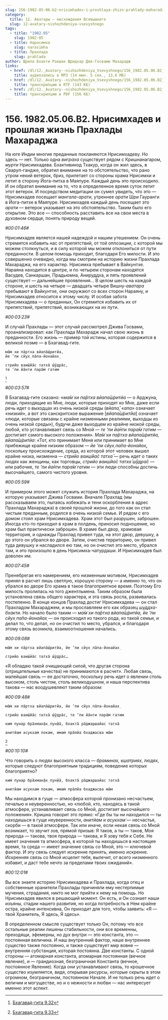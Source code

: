 ```yaml
---
slug: 156-1982-05-06-b2-nrisimhadev-i-proshlaya-zhizn-prahlady-maharadzha
category:
  title: 12. Аватары — нисхождения Всевышнего
  slug: 12-avatary-nishozhdeniya-vsevyshnego
tags:
  - title: "1982.05"
    slug: 1982-05
  - title: Нарасимха
    slug: narasimha
  - title: Прахлада
    slug: prahlada
author: Шрила Бхакти Ракшак Шридхар Дев-Госвами Махарадж
links:
  - href: /dl/12._Avatary--nishozhdeniya_Vsevyshnego/156_1982.05.06.B2_SridharMj_Nrisimhadev_i_proshlaja_zhizn_Prahlady_Maharadzha.mp3
    title: аудиозапись в MP3 (14 мин. 5 сек., 13,6 МБ)
  - href: /dl/12._Avatary--nishozhdeniya_Vsevyshnego/156_1982.05.06.B2_SridharMj_Nrisimhadev_i_proshlaja_zhizn_Prahlady_Maharadzha.rtf
    title: транскрипцию в RTF (143 КБ)
  - href: /dl/12._Avatary--nishozhdeniya_Vsevyshnego/156_1982.05.06.B2_SridharMj_Nrisimhadev_i_proshlaja_zhizn_Prahlady_Maharadzha.pdf
    title: транскрипцию в PDF (156 КБ)
---
```


# 156. 1982.05.06.B2. Нрисимхадев и прошлая жизнь Прахлады Махараджа

На юге Индии многие преданные покланяются Нрисимхадеву. Но здесь — нет. Только одна *виграха* существует рядом с Кришнанагаром, *мурти* Нрисимхадева. Бхактивинод Тхакур, когда он жил здесь, в Сваруп-гандже, обратил внимание на то обстоятельство, что рано утром некий ветерок, бриз, прилетает со стороны храма Нрисимхи и летит в сторону Йога-питха в Маяпуре. Каждый день это происходило. И он обратил внимание на то, что в определенное время суток летит этот ветерок. И посредством медитации он сумел увидеть, что это — Нрисимхадев посещает *мангала-арати*, утреннее *арати* Шри Гауранги в Йога-питхе в Маяпуре. Нрисимхадев каждый день посещает это *арати* — ветерок указывает на это обстоятельство. Таким было его открытие. Это все — способность расставить все на свои места в духовном сердце, понять природу вещей.

*#00:01:46#*

Нрисимхадев является нашей надеждой и нашим утешением. Он очень стремится избавить нас от препятствий, от той оппозиции, с которой мы можем столкнуться, и в силу которой мы можем отклониться от пути преданности. В целом помощь приходит, благодаря Его милости. И это совершенно очевидно, когда мы смотрим на историю жизни Прахлада Махараджа, на его характер. Нрисимха пребывает в Вайкунтхе. Нараяна находится в центре, и по четырем сторонам находятся Васудев, Санкаршан, Прадьюмна, Анируддха, и пять проявлений существует — дальнейшие проявления… В целом шесть на каждой стороне, и шесть на четыре — двадцать четыре Вишну-*аватара* пребывают в Вайкунтхе, они окружают со всех сторон Нараяну, и Нрисимхадев относится к этому числу. И особая забота Нрисимхадева — о преданных, Он стремится избавить их от препятствий, препятствий, возникающих на их пути.

*#00:03:23#*

И случай Прахлады — этот случай рассмотрел Джива Госвами, проанализировал: как Прахлада Махарадж начал свою жизнь в преданности. Его жизнь — пример той истины, которая содержится в великой поэме — в Бхагавад-гите.

    ма̄м̇ хи па̄ртха вйапа̄ш́ритйа,
    йе ’пи сйух̣ па̄па-йонайах̣

    стрийо ваиш́йа̄с татха̄ ш́ӯдра̄с,
    те ’пи йа̄нти пара̄м̇ гатим
[^_ftn1]

*#00:03:57#*

В Бхагавад-гите сказано: «*ма̄м̇ хи па̄ртха вйапа̄ш́ритйа* — о Арджуна, люди, приходящие ко Мне, люди, которые приходят ко Мне, даже если речь идет о выходцах из очень низкой среды (*вйапа̄,* «*апа*» означает «низкий», а вот это санскритское выражение [*вйапа̄ш́ритйа*] означает «люди, которые связаны с крайне низменными реалиями, выходцы из очень низкой среды»), будучи даже выходцем из крайне низкой среды, любой, кто устанавливает связь со Мной — *те ’пи йа̄нти пара̄м̇ гатим* — достигает самого высокого положения». *Ма̄м̇ хи па̄ртха вйапа̄ш́ритйа, вйапа̄ш́ритйа*: «Тот, кто принимает Меня или принимает во Мне прибежище крайне низким образом — *йе ’пи сйух̣ па̄па-йонайах̣*, поскольку происхождение, среда, из которой этот человек вышел крайне низка, низменна — *стрийо ваиш́йа̄с татха̄* — речь идет о таких людях как женщины, как торговцы, *стрийо ваиш́йа̄с татха̄ ш́ӯдра̄с* — или рабочие, *те ’пи йа̄нти пара̄м̇ гатим* — эти люди способны достичь высочайшего, самого чистого уровня.

*#00:05:59#*

И примером этого может служить история Прахлада Махараджа, на которую указывает Джива Госвами. Вначале Прахлад (мы рассказываем это, пытаясь избежать и тени оскорбления в адрес Прахлада Махараджа) в своей прошлой жизни, до того как он стал чистым преданным, родился в очень низкой семье. И рядом с его домом стоял храм Нрисимхадева. Храм этот был разрушен, заброшен. Иногда кто-то приходил в храм в полдень, приносил подношение, но храм был практически заброшен. В храме был двор, храмовая территория, и однажды Прахлад привел туда, на этот двор, девушку, а до этого он убрался во дворе. Затем, очистив территорию, он привел туда девушку и насладился ею там, но он очистил это место, убрался там, и это произошло в день Нрисимха-чатурдаши. И Нрисимхадев был доволен им.

*#00:07:45#*

Пренебрегая его намерением, его низменным мотивом, Нрисимхадев принял в расчет лишь светлую, хорошую сторону — а именно то, что он убрался во дворе Его храма в такое благоприятное время. Поэтому Его милость пролилась на того джентльмена. Таким образом была установлена связь общего характера, и эта связь росла, развивалась постепенно. В конце концов Прахлад достиг Нрисимхадева — он стал Прахладом Махараджем, и мы прославляем его как образец *шуддха-бхакти*. Но начало было таким — *ма̄м̇ хи па̄ртха вйапа̄ш́ритйа, йе ’пи сйух̣ па̄па-йонайах̣* — он происходил из такого рода, из такой семьи, и делал то, что делал, но он очистил то место, убрался, и благодаря этому связь возникла, взаимоотношения начались.

*#00:09:08#*

    ма̄м̇ хи па̄ртха вйапа̄ш́ритйа, йе ’пи сйух̣ па̄па-йонайах̣

    стрийо ваиш́йа̄с татха̄ ш́ӯдра̄с…

«Я обладаю такой очищающей силой, что другая сторона (отрицательные качества) не принимаются в расчет». Любая связь, малейшая связь — ее достаточно, поскольку речь идет о явлении столь высоком, столь чистом, столь великодушном, и наша перспектива такова — нас воодушевляют таким образом:

*#00:09:48#*

    ма̄м̇ хи па̄ртха вйапа̄ш́ритйа, йе ’пи сйух̣ па̄па-йонайах̣

    стрийо ваиш́йа̄с татха̄ ш́ӯдра̄с, те ’пи йа̄нти пара̄м̇ гатим

    ким̇ пунар бра̄хман̣а̄х̣ пун̣йа̄, бхакта̄ ра̄джаршайас татха̄

    анитйам асукхам̇ локам, имам̇ пра̄пйа бхаджасва ма̄м
[^_ftn2]

*#00:10:10#*

Что говорить о людях высокого класса — *браминах, кшатриях*, людях, которые следуют благоприятным традициям, поведение которых благоприятно?

    ким̇ пунар бра̄хман̣а̄х̣ пун̣йа̄, бхакта̄ ра̄джаршайас татха̄

    анитйам асукхам̇ локам, имам̇ пра̄пйа бхаджасва ма̄м

Мы находимся в гуще — атмосфера которой пронизано несчастьем, печалью и неуверенностью, но «любой, кто, находясь в такой атмосфере, устанавливает связь со Мной, достигает высочайшего положения». Кришна говорит это прямо: «Где бы ты ни находился — ты находишься в гуще неуверенности, *анитйам* и *асукхам̇* — несчастья, скорби — в такой атмосфере. Так или иначе, если некая связь со Мной возникает, то звучит зов, прямой призыв: Я таков, а ты — таков, Моя природа — такова, твоя природа — такова, и Я зову тебя к Себе. Не имеет значения та атмосфера, в которой ты находишься в настоящее время, та среда — имеет значение связь со Мной, это — ключевой фактор. И эту связь следует искренне принять, именно искренне. Искренняя связь со Мной исцелит тебя, вылечит, от всего низменного избавит, и даст тебе нечто за пределами твоих ожиданий».

*#00:12:01#*

Вы все знаете историю Нрисимхадева и Прахлада, когда отец и собственные хранители Прахлады причиняли ему нестерпимые мучения, страдания, никто не мог прийти к нему на помощь. Но Нрисимхадев явился в решающий момент. Он есть, и Он сознает наши изъяны, стадии нашего развития, но когда потребность в Нем крайне остра, крайне интенсивна, Он приходит для того, чтобы заявить: «Я — твой Хранитель, Я здесь, Я здесь».

В определенном смысле существует только Он, потому что все остальные реалии лишены стабильности, они все временны, преходящи, эфемерны, но дух внутри — это константа, это — постоянная величина. И наш внутренний фактор, наше внутреннее существо также постоянно, и также существует мир вовне — внутренняя субстанция, которая постоянна. Две константы. С одной стороны — атомарная константа, атомарная постоянная (вечное явление), и — грандиозная, безграничная Константа (вечное, постоянное Явление). Когда они устанавливают связь, то крошечное существо изумляется, видя, открывая ресурсы, которые скрыты в этом огромном, безграничном, постоянном Начале. И не только речь идет о величии и могуществе, но и о нежности и любви — нас интересует именно этот аспект.



[^_ftn1]: [Бхагавад-гита 9.32](../notes/bhagavad-gita/bhagavad-gita-9-32.md)

[^_ftn2]: [Бхагавад-гита 9.33](../notes/bhagavad-gita/bhagavad-gita-9-33.md)
